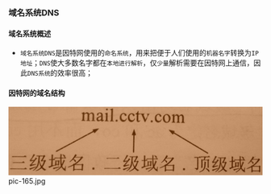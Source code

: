 ### 域名系统DNS
#### 域名系统概述
+ `域名系统DNS`是因特网使用的`命名系统`，用来把便于人们使用的`机器名字`转换为`IP地址`；`DNS`使大多数名字都在`本地进行解析`，仅`少量`解析需要在因特网上通信，因此`DNS系统`的效率很高；
#### 因特网的域名结构
![image](https://github.com/ningbaoqi/ComputerNetWork/blob/master/gif/pic-165.jpg)   pic-165.jpg
